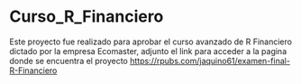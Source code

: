 # Curso_R_Financiero
Este proyecto fue realizado para aprobar el curso avanzado de R Financiero dictado por la empresa Ecomaster, adjunto el link para acceder a la pagina donde se encuentra el proyecto
https://rpubs.com/jaquino61/examen-final-R-Financiero 
